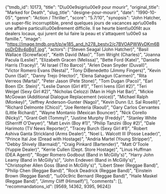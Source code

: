 {"tmdb_id": 10173, "title": "D\u00e9sign\u00e9 pour mourir", "original_title": "Marked for Death", "slug_title": "designe-pour-mourir", "date": "1990-10-05", "genre": "Action / Thriller", "score": "5.7/10", "synopsis": "John Hatcher, un super-flic incorruptible, prend quelques jours de vacances apr\u00e8s une affaire particuli\u00e8rement difficile. Il se heurte bient\u00f4t aux dealers locaux, qui jurent de lui faire la peau et s'attaquent \u00e0 sa famille.", "image": "https://image.tmdb.org/t/p/w185_and_h278_bestv2/c7BVOAPWWvDKm6BpsDrD8v4pBgT.jpg", "actors": ["Steven Seagal (John Hatcher)", "Basil Wallace (Screwface)", "Keith David (Max)", "Tom Wright (Charles)", "Joanna Pacula (Leslie)", "Elizabeth Gracen (Melissa)", "Bette Ford (Kate)", "Danielle Harris (Tracey)", "Al Israel (Tito Barco)", "Arlen Dean Snyder (Duvall)", "Victor Romero Evans (Nesta)", "Tony DiBenedetto (Jimmy Fingers)", "Kevin Dunn (Sal)", "Danny Trejo (Hector)", "Elena Sahagun (Carmen)", "Rita Verreos (Marta)", "Peter Jason (Pete Stone)", "Tom Dugan (Paco)", "Earl Boen (Dr. Stein)", "Leslie Danon (Girl #1)", "Terri Ivens (Girl #2)", "Teri Weigel (Sexy Girl #2)", "Nicholas Celozzi (Man in High Hat Bar)", "Mickie McGowan (Additional Dialogue Replacement (voice))", "Michael Ralph (Monkey)", "Jeffrey Anderson-Gunter (Nago)", "Kevin Dunn (Lt. Sal Roselli)", "Richard Delmonte (Chico)", "Joe Renteria (Raoul)", "Gary Carlos Cervantes (Little Richard)", "Wayne Montanio (Mexican Bouncer)", "Nick Corello (Nicky)", "Grant Gelt (Tommy)", "Justine Murphy (Freddy)", "Stanley White (Sherriff O'Dwyer)", "Matt Levin (Boy #1)", "Philip Tanzini (Boy #2)", "Dale Harimoto (TV News Reporter)", "Tracey Burch (Sexy Girl #1)", "Robert Ashiva Ganta Strickland (Arms Dealer)", "Noel L. Walcott III (Posse Leader)", "Prince Ital Joe (Dread with Hostage)", "Andria Martel (Young Stripper)", "Debby Shively (Barmaid)", "Craig Pinkard (Bartender)", "Matt O'Toole (Yuppie Dealer)", "Kerrie Cullen (Dept. Store Hostage)", "Linus Huffman (DEA Agent)", "Roger Romero Godbout (Band in McGilly's)", "Harry John Leamy (Band in McGilly's)", "John Endeveri (Band in McGilly's)", "Christopher Allen Goss (Band in McGilly's)", "Libert Steer (Reggae Band)", "Philip Chen (Reggae Band)", "Rock Deadrick (Reggae Band)", "Einstein Brown (Reggae Band)", "\u00c9ric Bernard (Reggae Band)", "Haile Maskel (Reggae Band)", "Jimmy Cliff (Himself)"], "comments": [], "recommandations_id": [9569, 14362, 9395, 9624]}
